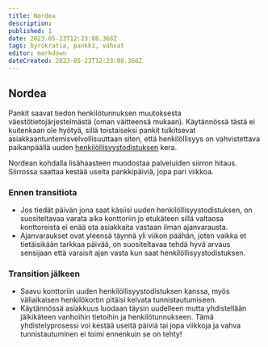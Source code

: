 ```yaml
---
title: Nordea
description: 
published: 1
date: 2023-05-23T12:23:08.368Z
tags: byrokratia, pankki, vahvat
editor: markdown
dateCreated: 2023-05-23T12:23:08.368Z
---
```


## Nordea
Pankit saavat tiedon henkilötunnuksen muutoksesta väestötietojärjestelmästä (oman väitteensä mukaan). Käytännössä tästä ei kuitenkaan ole hyötyä, sillä toistaiseksi pankit tulkitsevat asiakkaantuntemisvelvollisuuttaan siten, että henkilöllisyys on vahvistettava paikanpäällä uuden [henkilöllisyystodistuksen](/byrokratia/poliisi/henkkarit) kera.

Nordean kohdalla lisähaasteen muodostaa palveluiden siirron hitaus. Siirrossa saattaa kestää useita pankkipäiviä, jopa pari viikkoa.

### Ennen transitiota
- Jos tiedät päivän jona saat käsiisi uuden henkilöllisyystodistuksen, on suositeltavaa varata aika konttoriin jo etukäteen sillä valtaosa konttoreista ei enää ota asiakkaita vastaan ilman ajanvarausta.
- Ajanvaraukset ovat yleensä täynnä yli viikon päähän, joten vaikka et tietäisikään tarkkaa päivää, on suositeltavaa tehdä hyvä arvaus sensijaan että varaisit ajan vasta kun saat henkilöllisyystodistuksen.

### Transition jälkeen
- Saavu konttoriin uuden henkilöllisyystodistuksen kanssa, myös väliaikaisen henkilökortin pitäisi kelvata tunnistautumiseen.
- Käytännössä asiakkuus luodaan täysin uudelleen mutta yhdistellään jälkikäteen vanhoihin tietoihin ja henkilötunnukseen. Tämä yhdistelyprosessi voi kestää useitä päiviä tai jopa viikkoja ja vahva tunnistautuminen ei toimi ennenkuin se on tehty!